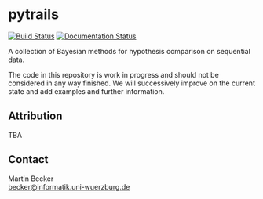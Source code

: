 # pytrails
[![Build Status](https://travis-ci.org/mgbckr/pytrails.svg?branch=master)](https://travis-ci.org/mgbckr/pytrails)
[![Documentation Status](https://readthedocs.org/projects/pytrails/badge/)](http://pytrails.readthedocs.io/en/latest/)

A collection of Bayesian methods for hypothesis comparison on sequential data.

The code in this repository is work in progress and should not be considered in any way finished. 
We will successively improve on the current state and add examples and further information. 

## Attribution
TBA

## Contact
Martin Becker  
becker@informatik.uni-wuerzburg.de
